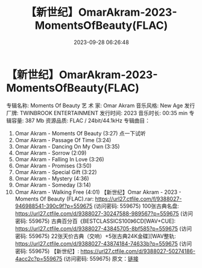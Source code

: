 ﻿---
title: 【新世纪】OmarAkram-2023-MomentsOfBeauty(FLAC)
date: 2023-09-28 06:26:48
categories: 古典音乐、新世纪、纯音雅乐
tags: 纯音雅乐
---
# 【新世纪】OmarAkram-2023-MomentsOfBeauty(FLAC)

专辑名称: Moments Of Beauty
艺 术 家: Omar Akram
音乐风格: New Age
发行厂牌: TWINBROOK ENTERTAINMENT
发行时间: 2023
音乐时长: 00:35 min
专辑容量: 387 Mb
资源品质: FLAC / 24bit/44.1kHz
专辑曲目：
01. Omar Akram - Moments Of Beauty (3:27)
点一下试听
02. Omar Akram - Passage Of Time (3:24)
03. Omar Akram - Dancing On My Own (3:35)
04. Omar Akram - Sorrow (2:09)
05. Omar Akram - Falling In Love (3:26)
06. Omar Akram - Promises (3:50)
07. Omar Akram - Special Gift (3:22)
08. Omar Akram - Mystery (4:36)
09. Omar Akram - Someday (3:14)
10. Omar Akram - Walking Free (4:01)
【新世纪】Omar Akram - 2023 - Moments Of Beauty (FLAC).rar: https://url27.ctfile.com/f/9388027-946988541-390c9f?p=559675
(访问密码: 559675)
100张古典名盘: https://url27.ctfile.com/d/9388027-30247588-989567?p=559675
(访问密码: 559675)
古典百分百《BESTCLASSICS100》6CD[WAV+CUE]: https://url27.ctfile.com/d/9388027-43845705-8bf585?p=559675
(访问密码: 559675)
22张天价古典（交响）+5张古典24K金碟][WAV整轨: https://url27.ctfile.com/d/9388027-43874184-74633b?p=559675
(访问密码: 559675)
【新世纪】: https://url27.ctfile.com/d/9388027-50274186-4acc2c?p=559675
(访问密码: 559675)
原文：[链接](https://blog.sina.com.cn/s/blog_1647c7e76010313ju.html)